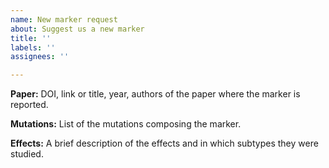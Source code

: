 ```yaml
---
name: New marker request
about: Suggest us a new marker
title: ''
labels: ''
assignees: ''

---
```


**Paper:**
DOI, link or title, year, authors of the paper where the marker is reported.

**Mutations:**
List of the mutations composing the marker.

**Effects:**
A brief description of the effects and in which subtypes they were studied.
